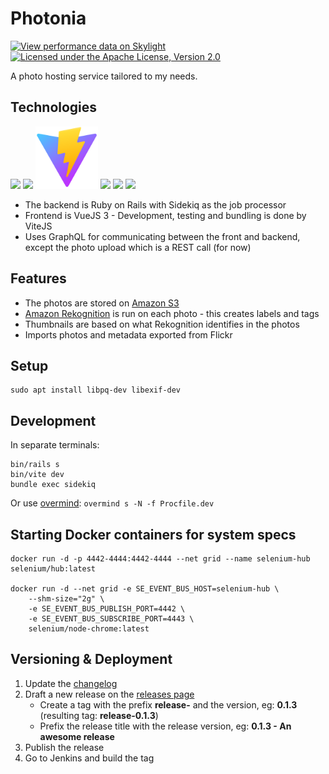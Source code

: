 # Photonia

[![View performance data on Skylight](https://badges.skylight.io/typical/pBXWPB77ozgl.svg?token=ldWA6m6KXWnHWUcp85Hmlw1yv-kph0C2LankE7pzGjQ)](https://www.skylight.io/app/applications/pBXWPB77ozgl)
[![Licensed under the Apache License, Version 2.0](https://img.shields.io/badge/License-Apache%202.0-blue.svg)](<[http://www.apache.org/licenses/LICENSE-2.0](https://github.com/photonia-io/photonia/blob/development/LICENSE)>)

A photo hosting service tailored to my needs.

## Technologies

[<img src="https://cdn.jsdelivr.net/gh/devicons/devicon/icons/rails/rails-original-wordmark.svg" width="100"/>](https://rubyonrails.org/) [<img src="https://cdn.jsdelivr.net/gh/devicons/devicon/icons/vuejs/vuejs-original.svg" width="100"/>](https://vuejs.org/) [<img src="https://raw.githubusercontent.com/devicons/devicon/develop/icons/vitejs/vitejs-original.svg" width="100"/>](https://vitejs.dev/) [<img src="https://cdn.jsdelivr.net/gh/devicons/devicon/icons/bulma/bulma-plain.svg" width="100"/>](https://bulma.io/) [<img src="https://cdn.jsdelivr.net/gh/devicons/devicon/icons/graphql/graphql-plain.svg" width="100"/>](https://graphql.org/) [<img src="https://cdn.jsdelivr.net/gh/devicons/devicon/icons/amazonwebservices/amazonwebservices-original.svg" width="100"/>](https://aws.amazon.com/)

- The backend is Ruby on Rails with Sidekiq as the job processor
- Frontend is VueJS 3 - Development, testing and bundling is done by ViteJS
- Uses GraphQL for communicating between the front and backend, except the photo upload which is a REST call (for now)

## Features

- The photos are stored on [Amazon S3](https://aws.amazon.com/s3/)
- [Amazon Rekognition](https://aws.amazon.com/rekognition/) is run on each photo - this creates labels and tags
- Thumbnails are based on what Rekognition identifies in the photos
- Imports photos and metadata exported from Flickr

## Setup

    sudo apt install libpq-dev libexif-dev

## Development

In separate terminals:

    bin/rails s
    bin/vite dev
    bundle exec sidekiq

Or use [overmind](https://github.com/DarthSim/overmind): `overmind s -N -f Procfile.dev`

## Starting Docker containers for system specs

    docker run -d -p 4442-4444:4442-4444 --net grid --name selenium-hub selenium/hub:latest

    docker run -d --net grid -e SE_EVENT_BUS_HOST=selenium-hub \
        --shm-size="2g" \
        -e SE_EVENT_BUS_PUBLISH_PORT=4442 \
        -e SE_EVENT_BUS_SUBSCRIBE_PORT=4443 \
        selenium/node-chrome:latest

## Versioning & Deployment

1. Update the [changelog](CHANGELOG.md)
2. Draft a new release on the [releases page](https://github.com/photonia-io/photonia/releases)
   - Create a tag with the prefix **release-** and the version, eg: **0.1.3** (resulting tag: **release-0.1.3**)
   - Prefix the release title with the release version, eg: **0.1.3 - An awesome release**
3. Publish the release
4. Go to Jenkins and build the tag
